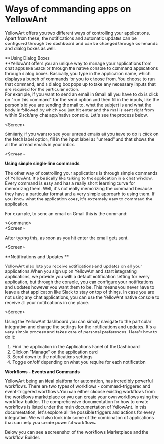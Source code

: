 # Ways of commanding apps on YellowAnt

YellowAnt offers you two different ways of controlling your applications. Apart from these, the notifications and automatic updates can be configured through the dashboard and can be changed through commands and dialog boxes as well.

**Using Dialog Boxes                  
**YellowAnt offers you an unique way to manage your applications from chat apps like Slack or through the native console to command applications through dialog boxes. Basically, you type in the application name, which displays a bunch of commands for you to choose from. You choose to run that command, and a dialog box pops up to take any necessary inputs that are required for the particular action.  
For example, if you want to send an email in Gmail all you have to do is click on "run this command" for the send option and then fill in the inputs, like the person's id you are sending the mail to, what the subject is and what the body is followed by which you just hit enter and the mail is sent right from within Slack/any chat app/native console. Let's see the process below.

&lt;Screen&gt;

Similarly, if you want to see your unread emails all you have to do is click on the fetch label option, fill in the input label as "unread" and that shows the all the unread emails in your inbox.

&lt;Screen&gt;

**Using simple single-line commands**

The other way of controlling your applications is through simple commands of YellowAnt. It's basically like talking to the application in a chat window. Every command is easy and has a really short learning curve for memorizing them. Well, it's not really memorizing the command because they have a particular format and a very simple approach to using them. If you know what the application does, it's extremely easy to command the application.

For example, to send an email on Gmail this is the command:

&lt;Command&gt;  
&lt;Screen&gt;

After typing this, as soon as you hit enter the email gets sent.

&lt;Screen&gt;

**Notifications and Updates **

YellowAnt also lets you receive notifications and updates on all your applications.When you sign up on YellowAnt and start integrating applications, we provide you with a default notification setting for every application, but through the console, you can configure your notifications and updates however you want them to be. This means you never have to leave a chat application like Slack to stay on top of things. In case you are not using any chat applications, you can use the YellowAnt native console to receive all your notifications in one place.

&lt;Screen&gt;

Using the YellowAnt dashboard you can simply navigate to the particular integration and change the settings for the notifications and updates. It's a very simple process and takes care of personal preferences. Here's how to do it:

1. Find the application in the Applications Panel of the Dashboard
2. Click on "Manage" on the application card 
3. Scroll down to the notifications settings
4. Toggle on/off depending on what you require for each notification

**Workflows - Events and Commands**

YellowAnt being an ideal platform for automation, has incredibly powerful workflows. There are two types of workflows - command-triggered and event-triggered workflows.You can either choose existing workflows from the workflows marketplace or you can create your own workflows using the workflow builder. The comprehensive documentation for how to create workflows is listed under the main documentation of YellowAnt. In this documentation, let's explore all the possible triggers and actions for every integration. We will also look into some of the combination of applications that can help you create powerful workflows.

Below you can see a screenshot of the workflows Marketplace and the workflow Builder.

